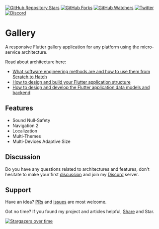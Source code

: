 [![GitHub Repository Stars](https://img.shields.io/github/stars/aliyazdi75/gallery?style=social)](https://github.com/aliyazdi75/gallery/stargazers/)
[![GitHub Forks](https://img.shields.io/github/forks/aliyazdi75/gallery?style=social&label=Fork)](https://github.com/aliyazdi75/gallery/network/)
[![GitHub Watchers](https://img.shields.io/github/watchers/aliyazdi75/gallery?label=Watch&style=social)](https://GitHub.com/aliyazdi75/gallery/watchers/)
[![Twitter](https://img.shields.io/twitter/url/http/shields.io.svg?style=social)](https://twitter.com/intent/tweet?text=Wow:&url=https%3A%2F%2Fgithub.com%2Faliyazdi75%2Fgallery%2F)
[![Discord](https://img.shields.io/discord/783244968868446228.svg?label=&logo=discord&logoColor=ffffff&color=7389D8&labelColor=6A7EC2)](https://discord.gg/y4RcnyK5uT)

# Gallery

A responsive Flutter gallery application for any platform using the
micro-service architecture.

Read about architecture here:
- [What software engineering methods are and how to use them from Scratch to Hatch](https://medium.com/flutter-community/the-software-engineering-approach-in-cross-platform-programming-with-flutter-part-1-efcdc8a8fc26)
- [How to design and build your Flutter application structure](https://medium.com/flutter-community/the-software-engineering-approach-in-cross-platform-programming-with-flutter-part-2-f7b75056102)
- [How to design and develop the Flutter application data models and backend](https://medium.com/flutter-community/the-software-engineering-approach-in-cross-platform-programming-with-flutter-part-3-34c6eff02af0)

## Features

- Sound Null-Safety
- Navigation 2
- Localization
- Multi-Themes
- Multi-Devices Adaptive Size

## Discussion
Do you have any questions related to architectures and features, don't
hesitate to make your first
[discussion](https://github.com/aliyazdi75/gallery/discussions/new) and
join my [Discord](https://discord.gg/y4RcnyK5uT) server.

## Support
Have an idea? [PRs](https://github.com/aliyazdi75/gallery/fork) and
[issues](https://github.com/aliyazdi75/gallery/issues/new/choose) are
most welcome.

Got no time? If you found my project and articles helpful,
[Share](https://twitter.com/intent/tweet?text=Wow:&url=https%3A%2F%2Fgithub.com%2Faliyazdi75%2Fgallery%2F)
and Star.

[![Stargazers over time](https://starchart.cc/aliyazdi75/gallery.svg)](https://starchart.cc/aliyazdi75/gallery)
